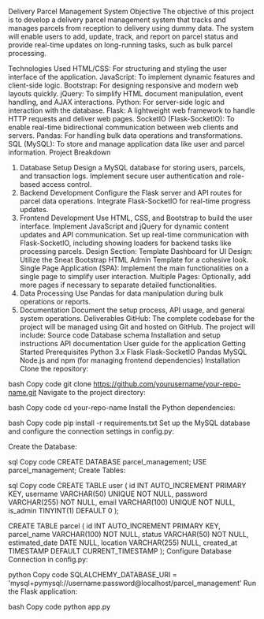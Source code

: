 Delivery Parcel Management System
Objective
The objective of this project is to develop a delivery parcel management system that tracks and manages parcels from reception to delivery using dummy data. The system will enable users to add, update, track, and report on parcel status and provide real-time updates on long-running tasks, such as bulk parcel processing.

Technologies Used
HTML/CSS: For structuring and styling the user interface of the application.
JavaScript: To implement dynamic features and client-side logic.
Bootstrap: For designing responsive and modern web layouts quickly.
jQuery: To simplify HTML document manipulation, event handling, and AJAX interactions.
Python: For server-side logic and interaction with the database.
Flask: A lightweight web framework to handle HTTP requests and deliver web pages.
SocketIO (Flask-SocketIO): To enable real-time bidirectional communication between web clients and servers.
Pandas: For handling bulk data operations and transformations.
SQL (MySQL): To store and manage application data like user and parcel information.
Project Breakdown
1. Database Setup
Design a MySQL database for storing users, parcels, and transaction logs.
Implement secure user authentication and role-based access control.
2. Backend Development
Configure the Flask server and API routes for parcel data operations.
Integrate Flask-SocketIO for real-time progress updates.
3. Frontend Development
Use HTML, CSS, and Bootstrap to build the user interface.
Implement JavaScript and jQuery for dynamic content updates and API communication.
Set up real-time communication with Flask-SocketIO, including showing loaders for backend tasks like processing parcels.
Design Section:
Template Dashboard for UI Design: Utilize the Sneat Bootstrap HTML Admin Template for a cohesive look.
Single Page Application (SPA): Implement the main functionalities on a single page to simplify user interaction.
Multiple Pages: Optionally, add more pages if necessary to separate detailed functionalities.
4. Data Processing
Use Pandas for data manipulation during bulk operations or reports.
5. Documentation
Document the setup process, API usage, and general system operations.
Deliverables
GitHub: The complete codebase for the project will be managed using Git and hosted on GitHub. The project will include:
Source code
Database schema
Installation and setup instructions
API documentation
User guide for the application
Getting Started
Prerequisites
Python 3.x
Flask
Flask-SocketIO
Pandas
MySQL
Node.js and npm (for managing frontend dependencies)
Installation
Clone the repository:

bash
Copy code
git clone https://github.com/yourusername/your-repo-name.git
Navigate to the project directory:

bash
Copy code
cd your-repo-name
Install the Python dependencies:

bash
Copy code
pip install -r requirements.txt
Set up the MySQL database and configure the connection settings in config.py:

Create the Database:

sql
Copy code
CREATE DATABASE parcel_management;
USE parcel_management;
Create Tables:

sql
Copy code
CREATE TABLE user (
  id INT AUTO_INCREMENT PRIMARY KEY,
  username VARCHAR(50) UNIQUE NOT NULL,
  password VARCHAR(255) NOT NULL,
  email VARCHAR(100) UNIQUE NOT NULL,
  is_admin TINYINT(1) DEFAULT 0
);

CREATE TABLE parcel (
  id INT AUTO_INCREMENT PRIMARY KEY,
  parcel_name VARCHAR(100) NOT NULL,
  status VARCHAR(50) NOT NULL,
  estimated_date DATE NULL,
  location VARCHAR(255) NULL,
  created_at TIMESTAMP DEFAULT CURRENT_TIMESTAMP
);
Configure Database Connection in config.py:

python
Copy code
SQLALCHEMY_DATABASE_URI = 'mysql+pymysql://username:password@localhost/parcel_management'
Run the Flask application:

bash
Copy code
python app.py
